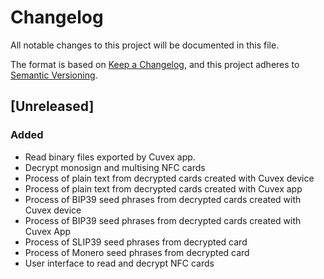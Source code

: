 # Changelog

All notable changes to this project will be documented in this file.

The format is based on [Keep a Changelog](https://keepachangelog.com/en/1.1.0/),
and this project adheres to [Semantic Versioning](https://semver.org/spec/v2.0.0.html).

## [Unreleased]

### Added

- Read binary files exported by Cuvex app.
- Decrypt monosign and multising NFC cards
- Process of plain text from decrypted cards created with Cuvex device
- Process of plain text from decrypted cards created with Cuvex app
- Process of BIP39 seed phrases from decrypted cards created with Cuvex device
- Process of BIP39 seed phrases from decrypted cards created with Cuvex App
- Process of SLIP39 seed phrases from decrypted card
- Process of Monero seed phrases from decrypted card
- User interface to read and decrypt NFC cards






